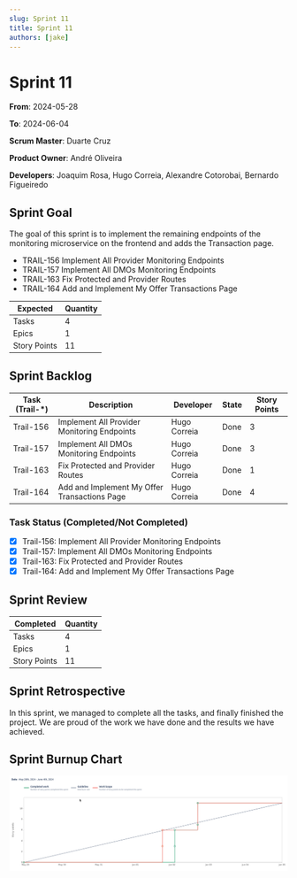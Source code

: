 ```yaml
---
slug: Sprint 11
title: Sprint 11
authors: [jake]
---
```


# Sprint 11

**From**: 2024-05-28

**To**: 2024-06-04

**Scrum Master**: Duarte Cruz

**Product Owner**: André Oliveira

**Developers**: Joaquim Rosa, Hugo Correia, Alexandre Cotorobai, Bernardo Figueiredo

## Sprint Goal

The goal of this sprint is to implement the remaining endpoints of the monitoring microservice on the frontend and adds the Transaction page.

- TRAIL-156 Implement All Provider Monitoring Endpoints
- TRAIL-157 Implement All DMOs Monitoring Endpoints
- TRAIL-163 Fix Protected and Provider Routes
- TRAIL-164 Add and Implement My Offer Transactions Page

| Expected     | Quantity |
| ------------ | -------- |
| Tasks        | 4        |
| Epics        | 1        |
| Story Points | 11       |

## Sprint Backlog

| Task (Trail-\*) | Description                                  | Developer    | State | Story Points |
| --------------- | -------------------------------------------- | ------------ | ----- | ------------ |
| Trail-156       | Implement All Provider Monitoring Endpoints  | Hugo Correia | Done  | 3            |
| Trail-157       | Implement All DMOs Monitoring Endpoints      | Hugo Correia | Done  | 3            |
| Trail-163       | Fix Protected and Provider Routes            | Hugo Correia | Done  | 1            |
| Trail-164       | Add and Implement My Offer Transactions Page | Hugo Correia | Done  | 4            |

### Task Status (Completed/Not Completed)

- [x] Trail-156: Implement All Provider Monitoring Endpoints
- [x] Trail-157: Implement All DMOs Monitoring Endpoints
- [x] Trail-163: Fix Protected and Provider Routes
- [x] Trail-164: Add and Implement My Offer Transactions Page

## Sprint Review

| Completed    | Quantity |
| ------------ | -------- |
| Tasks        | 4        |
| Epics        | 1        |
| Story Points | 11       |

## Sprint Retrospective

In this sprint, we managed to complete all the tasks, and finally finished the project. We are proud of the work we have done and the results we have achieved.

## Sprint Burnup Chart

![Burndown Chart](../../static/img/sprints/burndown_chart_sprint_11.png)